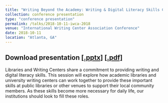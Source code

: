 ```yaml
---
title: "Writing Beyond the Academy: Writing & Digital Literacy Skills Courses in Local Public Libraries"
collection: conference presentation
type: "conference presentation"
permalink: /talks/2018-10-11-iwca-2018
venue: "International Writing Center Association Conference"
date: 2018-10-11
location: "Atlanta, GA"
---
```

Download presentation [[.pptx]](https://academic.mattweirick.com/files/iwca-2018.pptx) [[.pdf]](https://academic.mattweirick.com/files/iwca-2018.pdf)
---
Libraries and Writing Centers share a commitment to providing writing and digital literacy skills. This session will explore how academic libraries and university writing centers can work together to provide these important skills at public libraries or other venues to support their local community members. As these skills become more necessary for daily life, our institutions should look to fill these roles.
